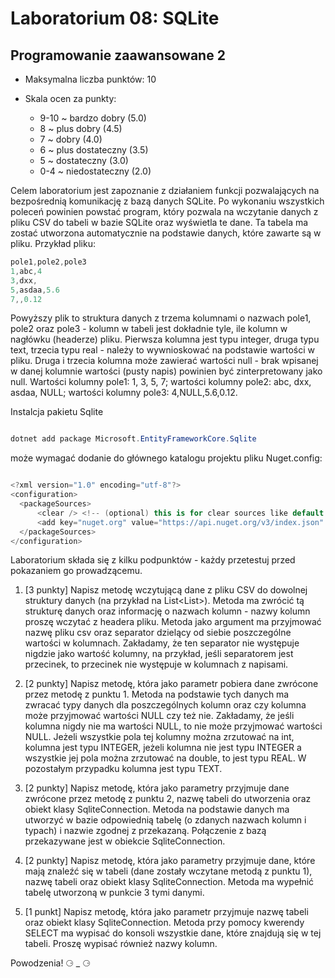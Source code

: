 # Laboratorium 08: SQLite
## Programowanie zaawansowane 2

- Maksymalna liczba punktów: 10

- Skala ocen za punkty:
    - 9-10 ~ bardzo dobry (5.0)
    - 8 ~ plus dobry (4.5)
    - 7 ~ dobry (4.0)
    - 6 ~ plus dostateczny (3.5)
    - 5 ~ dostateczny (3.0)
    - 0-4 ~ niedostateczny (2.0)

Celem laboratorium jest zapoznanie z działaniem funkcji pozwalających na bezpośrednią komunikację z bazą danych SQLite. Po wykonaniu wszystkich poleceń powinien powstać program, który pozwala na wczytanie danych z pliku CSV do tabeli w bazie SQLite oraz wyświetla te dane. Ta tabela ma zostać utworzona automatycznie na podstawie danych, które zawarte są w pliku. Przykład pliku:


```cs
pole1,pole2,pole3
1,abc,4
3,dxx,
5,asdaa,5.6
7,,0.12
```

Powyższy plik to struktura danych z trzema kolumnami o nazwach pole1, pole2 oraz pole3 - kolumn w tabeli jest dokładnie tyle, ile kolumn w nagłówku (headerze) pliku. Pierwsza kolumna jest typu integer, druga typu text, trzecia typu real - należy to wywnioskować na podstawie wartości w pliku. Druga i trzecia kolumna może zawierać wartości null - brak wpisanej w danej kolumnie wartości (pusty napis) powinien być zinterpretowany jako null. Wartości kolumny pole1: 1, 3, 5, 7; wartości kolumny pole2: abc, dxx, asdaa, NULL; wartości kolumny pole3: 4,NULL,5.6,0.12.

Instalcja pakietu Sqlite

```cs

dotnet add package Microsoft.EntityFrameworkCore.Sqlite

```

może wymagać dodanie do głównego katalogu projektu pliku Nuget.config:


```cs

<?xml version="1.0" encoding="utf-8"?>
<configuration>
  <packageSources>
      <clear /> <!-- (optional) this is for clear sources like default Offline repo -->
      <add key="nuget.org" value="https://api.nuget.org/v3/index.json" protocolVersion="3" />
  </packageSources>
</configuration>


```

Laboratorium składa się z kilku podpunktów - każdy przetestuj przed pokazaniem go prowadzącemu.

1. [3 punkty] Napisz metodę wczytującą dane z pliku CSV do dowolnej struktury danych (na przykład na List<List<String>>). Metoda ma zwrócić tą strukturę danych oraz informację o nazwach kolumn - nazwy kolumn proszę wczytać z headera pliku. Metoda jako argument ma przyjmować nazwę pliku csv oraz separator dzielący od siebie poszczególne wartości w kolumnach. Zakładamy, że ten separator nie występuje nigdzie jako wartość kolumny, na przykład, jeśli separatorem jest przecinek, to przecinek nie występuje w kolumnach z napisami.

2. [2 punkty] Napisz metodę, która jako parametr pobiera dane zwrócone przez metodę z punktu 1. Metoda na podstawie tych danych ma zwracać typy danych dla poszczególnych kolumn oraz czy kolumna może przyjmować wartości NULL czy też nie. Zakładamy, że jeśli kolumna nigdy nie ma wartości NULL, to nie może przyjmować wartości NULL. Jeżeli wszystkie pola tej kolumny można zrzutować na int, kolumna jest typu INTEGER, jeżeli kolumna nie jest typu INTEGER a wszystkie jej pola można zrzutować na double, to jest typu REAL. W pozostałym przypadku kolumna jest typu TEXT.

3. [2 punkty] Napisz metodę, która jako parametry przyjmuje dane zwrócone przez metodę z punktu 2, nazwę tabeli do utworzenia oraz obiekt klasy SqliteConnection. Metoda na podstawie danych ma utworzyć w bazie odpowiednią tabelę (o zdanych nazwach kolumn i typach) i nazwie zgodnej z przekazaną. Połączenie z bazą przekazywane jest w obiekcie SqliteConnection.

4. [2 punkty] Napisz metodę, która jako parametry przyjmuje dane, które mają znaleźć się w tabeli (dane zostały wczytane metodą z punktu 1), nazwę tabeli oraz obiekt klasy SqliteConnection. Metoda ma wypełnić tabelę utworzoną w punkcie 3 tymi danymi.

5. [1 punkt] Napisz metodę, która jako parametr przyjmuje nazwę tabeli oraz obiekt klasy SqliteConnection. Metoda przy pomocy kwerendy SELECT ma wypisać do konsoli wszystkie dane, które znajdują się w tej tabeli. Proszę wypisać również nazwy kolumn.

Powodzenia! ⚆ _ ⚆


